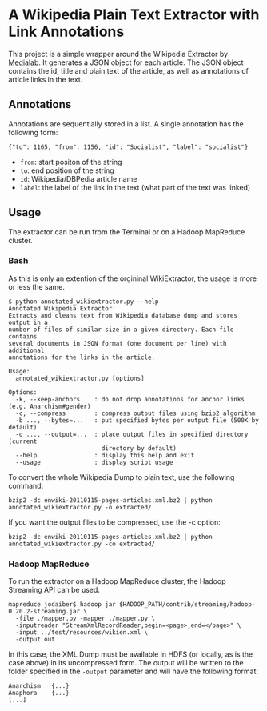 # A Wikipedia Plain Text Extractor with Link Annotations

This project is a simple wrapper around the Wikipedia Extractor by [Medialab](http://medialab.di.unipi.it/wiki/Wikipedia_Extractor). It generates a JSON object for each article. The JSON object contains the id, title and plain text of the article, as well as annotations of article links in the text.

## Annotations

Annotations are sequentially stored in a list. A single annotation has the following form:

	{"to": 1165, "from": 1156, "id": "Socialist", "label": "socialist"}
	
* `from`: start positon of the string
* `to`: end position of the string
* `id`: Wikipedia/DBPedia article name
* `label`: the label of the link in the text (what part of the text was linked)

## Usage

The extractor can be run from the Terminal or on a Hadoop MapReduce
cluster.

### Bash

As this is only an extention of the orgininal WikiExtractor, the usage is more or less the same.

	$ python annotated_wikiextractor.py --help
	Annotated Wikipedia Extractor:
	Extracts and cleans text from Wikipedia database dump and stores output in a
	number of files of similar size in a given directory. Each file contains
	several documents in JSON format (one document per line) with additional
	annotations for the links in the article.

	Usage:
	  annotated_wikiextractor.py [options]

	Options:
	  -k, --keep-anchors    : do not drop annotations for anchor links (e.g. Anarchism#gender)
	  -c, --compress        : compress output files using bzip2 algorithm
	  -b ..., --bytes=...   : put specified bytes per output file (500K by default)
	  -o ..., --output=...  : place output files in specified directory (current
	                          directory by default)
	  --help                : display this help and exit
	  --usage               : display script usage

To convert the whole Wikipedia Dump to plain text, use the following command:

	bzip2 -dc enwiki-20110115-pages-articles.xml.bz2 | python annotated_wikiextractor.py -o extracted/

If you want the output files to be compressed, use the -c option:

	bzip2 -dc enwiki-20110115-pages-articles.xml.bz2 | python annotated_wikiextractor.py -co extracted/

### Hadoop MapReduce

To run the extractor on a Hadoop MapReduce cluster, the Hadoop Streaming API can be used.

	mapreduce jodaiber$ hadoop jar $HADOOP_PATH/contrib/streaming/hadoop-0.20.2-streaming.jar \
	  -file ./mapper.py -mapper ./mapper.py \
	  -inputreader "StreamXmlRecordReader,begin=<page>,end=</page>" \
	  -input ../test/resources/wikien.xml \
	  -output out

In this case, the XML Dump must be available in HDFS (or locally, as is
the case above) in its uncompressed form. The output will be written to
the folder specified in the `-output` parameter and will have the following format:

	Anarchism	{...}
	Anaphora	{...}
	[...]
